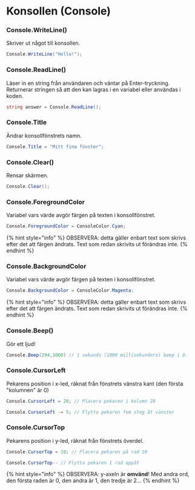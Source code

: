 # Konsollen (Console)

### Console.WriteLine()

Skriver ut något till konsollen.

```csharp
Console.WriteLine("Hello!");
```

### Console.ReadLine()

Läser in en string från användaren och väntar på Enter-tryckning. Returnerar stringen så att den kan lagras i en variabel eller användas i koden.

```csharp
string answer = Console.ReadLine();
```

### Console.Title

Ändrar konsollfönstrets namn.

```csharp
Console.Title = "Mitt fina fönster";
```

### Console.Clear()

Rensar skärmen.

```csharp
Console.Clear();
```

### Console.ForegroundColor

Variabel vars värde avgör färgen på texten i konsollfönstret.

```csharp
Console.ForegroundColor = ConsoleColor.Cyan;
```

{% hint style="info" %}
OBSERVERA: detta gäller enbart text som skrivs efter det att färgen ändrats. Text som redan skrivits ut förändras inte.
{% endhint %}

### Console.BackgroundColor

Variabel vars värde avgör färgen på texten i konsollfönstret.

```csharp
Console.BackgroundColor = ConsoleColor.Magenta;
```

{% hint style="info" %}
OBSERVERA: detta gäller enbart text som skrivs efter det att färgen ändrats. Text som redan skrivits ut förändras inte.
{% endhint %}

### Console.Beep()

Gör ett ljud!

```csharp
Console.Beep(294,1000) // 1 sekunds (1000 millisekunders) beep i D.
```

### Console.CursorLeft

Pekarens position i x-led, räknat från fönstrets vänstra kant (den första "kolumnen" är 0)

```csharp
Console.CursorLeft = 20; // Placera pekaren i kolumn 20
```

```csharp
Console.CursorLeft -= 5; // Flytta pekaren fem steg åt vänster
```

### Console.CursorTop

Pekarens position i y-led, räknat från fönstrets överdel.

```csharp
Console.CursorTop = 10; // Placera pekaren på rad 10
```

```csharp
Console.CursorTop-- // Flytta pekaren 1 rad uppåt
```

{% hint style="info" %}
OBSERVERA: y-axeln är **omvänd**! Med andra ord, den första raden är 0, den andra är 1, den tredje är 2…
{% endhint %}
